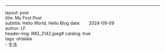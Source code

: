 ---
layout:     post   				    
title:      My First Post 				
subtitle:   Hello World, Hello Blog 
date:       2024-09-09 				
author:     LF 						
header-img: IMG_2142.jpeg#
catalog: true 						
tags:	ohlalala					
    - 生活
